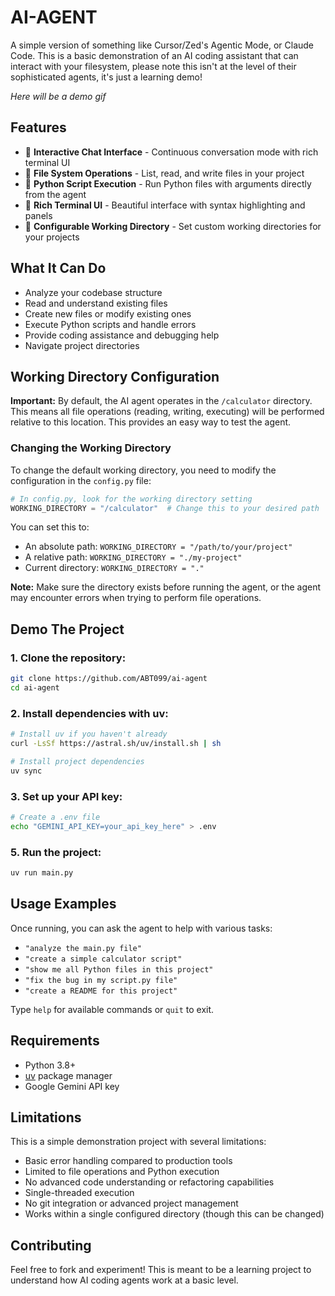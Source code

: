 # AI-AGENT

A simple version of something like Cursor/Zed's Agentic Mode, or Claude Code. This is a basic demonstration of an AI coding assistant that can interact with your filesystem, please note this isn't at the level of their sophisticated agents, it's just a learning demo!

*Here will be a demo gif*

## Features

- 🤖 **Interactive Chat Interface** - Continuous conversation mode with rich terminal UI
- 📁 **File System Operations** - List, read, and write files in your project
- 🐍 **Python Script Execution** - Run Python files with arguments directly from the agent
- 🎨 **Rich Terminal UI** - Beautiful interface with syntax highlighting and panels
- 📂 **Configurable Working Directory** - Set custom working directories for your projects

## What It Can Do

- Analyze your codebase structure
- Read and understand existing files
- Create new files or modify existing ones
- Execute Python scripts and handle errors
- Provide coding assistance and debugging help
- Navigate project directories

## Working Directory Configuration

**Important:** By default, the AI agent operates in the `/calculator` directory. This means all file operations (reading, writing, executing) will be performed relative to this location. This provides an easy way to test the agent.

### Changing the Working Directory

To change the default working directory, you need to modify the configuration in the `config.py` file:

```python
# In config.py, look for the working directory setting
WORKING_DIRECTORY = "/calculator"  # Change this to your desired path
```

You can set this to:
- An absolute path: `WORKING_DIRECTORY = "/path/to/your/project"`
- A relative path: `WORKING_DIRECTORY = "./my-project"`
- Current directory: `WORKING_DIRECTORY = "."`

**Note:** Make sure the directory exists before running the agent, or the agent may encounter errors when trying to perform file operations.

## Demo The Project

### 1. Clone the repository:
```bash
git clone https://github.com/ABT099/ai-agent
cd ai-agent
```

### 2. Install dependencies with uv:
```bash
# Install uv if you haven't already
curl -LsSf https://astral.sh/uv/install.sh | sh

# Install project dependencies
uv sync
```

### 3. Set up your API key:
```bash
# Create a .env file
echo "GEMINI_API_KEY=your_api_key_here" > .env
```

### 5. Run the project:
```bash
uv run main.py
```

## Usage Examples

Once running, you can ask the agent to help with various tasks:

- `"analyze the main.py file"`
- `"create a simple calculator script"`
- `"show me all Python files in this project"`
- `"fix the bug in my script.py file"`
- `"create a README for this project"`

Type `help` for available commands or `quit` to exit.

## Requirements

- Python 3.8+
- [uv](https://docs.astral.sh/uv/) package manager
- Google Gemini API key

## Limitations

This is a simple demonstration project with several limitations:

- Basic error handling compared to production tools
- Limited to file operations and Python execution
- No advanced code understanding or refactoring capabilities
- Single-threaded execution
- No git integration or advanced project management
- Works within a single configured directory (though this can be changed)

## Contributing

Feel free to fork and experiment! This is meant to be a learning project to understand how AI coding agents work at a basic level.